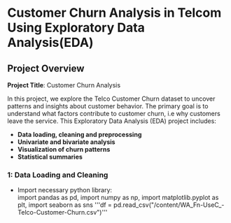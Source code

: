 # Customer Churn Analysis in Telcom Using Exploratory Data Analysis(EDA)

## Project Overview

**Project Title**: Customer Churn Analysis

In this project, we explore the Telco Customer Churn dataset to uncover patterns and insights about customer behavior. The primary goal is to understand what factors  contribute to customer churn, i.e why customers leave the service.
This Exploratory Data Analysis (EDA) project includes:
<br>
-  **Data loading, cleaning and preprocessing**<br>
-  **Univariate and bivariate analysis**<br>
-  **Visualization of churn patterns**<br>
-  **Statistical summaries**

### 1: Data Loading and Cleaning
- Import necessary python library:<br> import pandas as pd,
import numpy as np, import matplotlib.pyplot as plt, import seaborn as sns
  '''df = pd.read_csv("/content/WA_Fn-UseC_-Telco-Customer-Churn.csv")''' 



